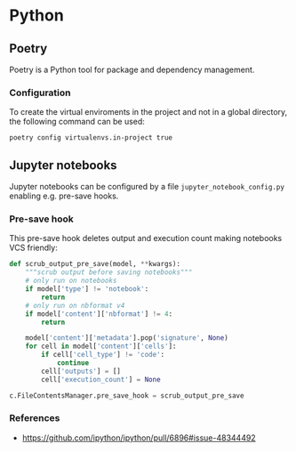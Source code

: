 # Python

## Poetry

Poetry is a Python tool for package and dependency management.

### Configuration

To create the virtual enviroments in the project and not in a global directory, the following command can be used:

```
poetry config virtualenvs.in-project true
```

## Jupyter notebooks

Jupyter notebooks can be configured by a file `jupyter_notebook_config.py` enabling e.g. pre-save hooks.

### Pre-save hook

This pre-save hook deletes output and execution count making notebooks VCS friendly:

```python
def scrub_output_pre_save(model, **kwargs):
    """scrub output before saving notebooks"""
    # only run on notebooks
    if model['type'] != 'notebook':
        return
    # only run on nbformat v4
    if model['content']['nbformat'] != 4:
        return

    model['content']['metadata'].pop('signature', None)
    for cell in model['content']['cells']:
        if cell['cell_type'] != 'code':
            continue
        cell['outputs'] = []
        cell['execution_count'] = None

c.FileContentsManager.pre_save_hook = scrub_output_pre_save
```

### References

* https://github.com/ipython/ipython/pull/6896#issue-48344492